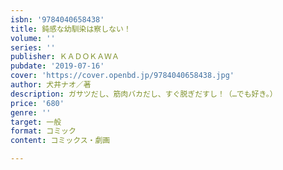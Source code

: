 ```yaml
---
isbn: '9784040658438'
title: 鈍感な幼馴染は察しない！
volume: ''
series: ''
publisher: ＫＡＤＯＫＡＷＡ
pubdate: '2019-07-16'
cover: 'https://cover.openbd.jp/9784040658438.jpg'
author: 犬井ナオ／著
description: ガサツだし、筋肉バカだし、すぐ脱ぎだすし！（…でも好き。）
price: '680'
genre: ''
target: 一般
format: コミック
content: コミックス・劇画

---
```

